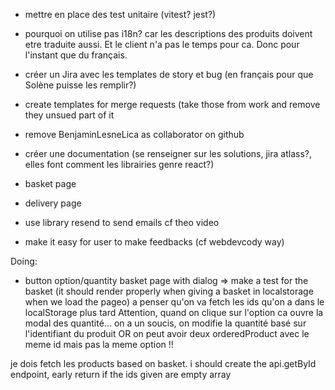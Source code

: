 - mettre en place des test unitaire (vitest? jest?)

- pourquoi on utilise pas i18n?
car les descriptions des produits doivent etre traduite aussi. Et le client n'a pas le temps pour ca. Donc pour l'instant que du français.

- créer un Jira avec les templates de story et bug (en français pour que Solène puisse les remplir?)
- create templates for merge requests (take those from work and remove they unsued part of it
- remove BenjaminLesneLica as collaborator on github
- créer une documentation (se renseigner sur les solutions, jira atlass?, elles font comment les librairies genre react?)
- basket page
- delivery page
- use library resend to send emails cf theo video
- make it easy for user to make feedbacks (cf webdevcody way)

Doing:
- button option/quantity basket page with dialog
=> make a test for the basket (it should render properly when giving a basket in localstorage when we load the pageo)
a penser qu'on va fetch les ids qu'on a dans le localStorage plus tard
Attention, quand on clique sur l'option ca ouvre la modal des quantité...
on a un soucis, on modifie la quantité basé sur l'identifiant du produit OR on peut avoir deux orderedProduct avec le meme id mais pas la meme option !!

je dois fetch les products based on basket. i should create the api.getById endpoint, early return if the ids given are empty array